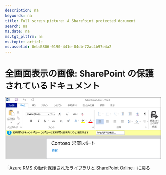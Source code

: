 ```yaml
---
description: na
keywords: na
title: Full screen picture: A SharePoint protected document
search: na
ms.date: na
ms.tgt_pltfrm: na
ms.topic: article
ms.assetid: 0ebd6806-0190-441e-84db-72ac4b97e4a2
---
```

# 全画面表示の画像: SharePoint の保護されているドキュメント
![](../Image/AzRMS_StoryboardSPO_3.png)

「[Azure RMS の動作:保護されたライブラリと SharePoint Online](http://technet.microsoft.com/library/jj585026.aspx)」に戻る

